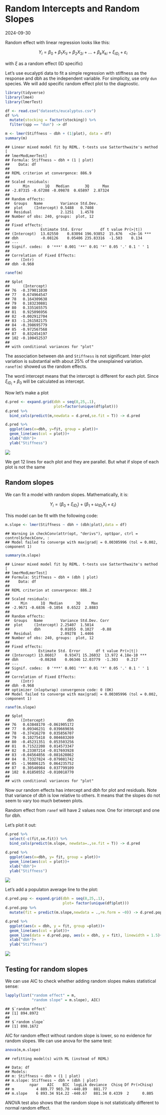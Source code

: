 Random Intercepts and Random Slopes
================
2024-09-30

Random effect with linear regression looks like this:

$$
Y_i=\beta_0+\beta_1X_{1i}+\beta_2X_{2i}+\ldots+\beta_kX_{ki}+\xi_{ID_i}+\varepsilon_i
$$

with $\xi$ as a random effect (ID specific)

Let’s use eucalypti data to fit a simple regression with stiffness as
the response and dbh as the independent variable. For simplicity, use
only `dun` species. We will add specific random effect plot to the
diagnostic.

``` r
library(tidyverse)
library(lme4)
library(lmerTest)

df <- read.csv("datasets/eucalyptus.csv")
df %>%
  mutate(stocking = factor(stocking)) %>%
  filter(spp == "dun") -> df
```

``` r
m <- lmer(Stiffness ~ dbh + (1|plot), data = df)
summary(m)
```

    ## Linear mixed model fit by REML. t-tests use Satterthwaite's method [
    ## lmerModLmerTest]
    ## Formula: Stiffness ~ dbh + (1 | plot)
    ##    Data: df
    ## 
    ## REML criterion at convergence: 886.9
    ## 
    ## Scaled residuals: 
    ##      Min       1Q   Median       3Q      Max 
    ## -2.87315 -0.67208 -0.09878  0.65897  2.87324 
    ## 
    ## Random effects:
    ##  Groups   Name        Variance Std.Dev.
    ##  plot     (Intercept) 0.5488   0.7408  
    ##  Residual             2.1251   1.4578  
    ## Number of obs: 240, groups:  plot, 12
    ## 
    ## Fixed effects:
    ##              Estimate Std. Error        df t value Pr(>|t|)    
    ## (Intercept)  13.02550    0.83094 196.93852  15.676   <2e-16 ***
    ## dbh          -0.08126    0.05406 235.83316  -1.503    0.134    
    ## ---
    ## Signif. codes:  0 '***' 0.001 '**' 0.01 '*' 0.05 '.' 0.1 ' ' 1
    ## 
    ## Correlation of Fixed Effects:
    ##     (Intr)
    ## dbh -0.960

``` r
ranef(m)
```

    ## $plot
    ##      (Intercept)
    ## 76  -0.379011030
    ## 77   0.674964547
    ## 78   0.164309638
    ## 79   0.183230881
    ## 80   0.335165575
    ## 81   0.925096956
    ## 82  -0.002912704
    ## 83  -1.261582175
    ## 84  -0.398695779
    ## 85  -0.972567568
    ## 87   0.832454197
    ## 102 -0.100452537
    ## 
    ## with conditional variances for "plot"

The association between `dbh` and `Stiffness` is not significant.
Inter-plot variation is substantial with about 25% of the unexplained
variation. `ranef(m)` showed us the random effects.

The word intercept means that the intercept is different for each plot.
Since $\xi_{ID_i}+\beta_0$ will be calculated as intercept.

Now let’s make a plot

``` r
d.pred <- expand.grid(dbh = seq(8,25,.1),
                      plot=factor(unique(df$plot)))
d.pred %>%
  bind_cols(predict(m,newdata = d.pred,se.fit = T)) -> d.pred

d.pred %>%
  ggplot(aes(x=dbh, y=fit, group = plot))+
  geom_line(aes(col = plot))+
  xlab("dbh")+
  ylab("Stiffness")
```

![](random-slope_files/figure-gfm/plot-1.png)<!-- -->

We get 12 lines for each plot and they are parallel. But what if slope
of each plot is not the same

## Random slopes

We can fit a model with random slopes. Mathematically, it is:

$$
Y_i = (\beta_0+\xi_{ID_i})+(\beta_1+\omega_{ID_i}X_i+\varepsilon_i)
$$

This model can be fit with the following code:

``` r
m.slope <- lmer(Stiffness ~ dbh + (dbh|plot),data = df)
```

    ## Warning in checkConv(attr(opt, "derivs"), opt$par, ctrl = control$checkConv, :
    ## Model failed to converge with max|grad| = 0.00305996 (tol = 0.002, component 1)

``` r
summary(m.slope)
```

    ## Linear mixed model fit by REML. t-tests use Satterthwaite's method [
    ## lmerModLmerTest]
    ## Formula: Stiffness ~ dbh + (dbh | plot)
    ##    Data: df
    ## 
    ## REML criterion at convergence: 886.2
    ## 
    ## Scaled residuals: 
    ##     Min      1Q  Median      3Q     Max 
    ## -2.9671 -0.6836 -0.1054  0.6522  2.8883 
    ## 
    ## Random effects:
    ##  Groups   Name        Variance Std.Dev. Corr 
    ##  plot     (Intercept) 2.25407  1.5014        
    ##           dbh         0.01055  0.1027   -0.88
    ##  Residual             2.09278  1.4466        
    ## Number of obs: 240, groups:  plot, 12
    ## 
    ## Fixed effects:
    ##             Estimate Std. Error       df t value Pr(>|t|)    
    ## (Intercept) 13.06017    0.93471 15.26032  13.972 4.18e-10 ***
    ## dbh         -0.08268    0.06346 12.03779  -1.303    0.217    
    ## ---
    ## Signif. codes:  0 '***' 0.001 '**' 0.01 '*' 0.05 '.' 0.1 ' ' 1
    ## 
    ## Correlation of Fixed Effects:
    ##     (Intr)
    ## dbh -0.968
    ## optimizer (nloptwrap) convergence code: 0 (OK)
    ## Model failed to converge with max|grad| = 0.00305996 (tol = 0.002, component 1)

``` r
ranef(m.slope)
```

    ## $plot
    ##     (Intercept)          dbh
    ## 76   0.63848170 -0.061905172
    ## 77   0.09346231  0.039669036
    ## 78  -0.37416270  0.035856707
    ## 79   0.10275418  0.004683269
    ## 80  -0.45231351  0.053503256
    ## 81   0.71522208  0.014573347
    ## 82   0.23307214 -0.017693928
    ## 83  -0.04564856 -0.081620862
    ## 84   0.73327824 -0.079081742
    ## 85  -1.96806125  0.064235752
    ## 87   0.30540984  0.037799109
    ## 102  0.01850552 -0.010018770
    ## 
    ## with conditional variances for "plot"

Now our random effects has intercept and dbh for plot and residuals.
Note that variance of dbh is low relative to others. It means that the
slopes do not seem to vary too much between plots.

Random effect from `ranef` will have 2 values now. One for intercept and
one for dbh.

Let’s plot it out:

``` r
d.pred %>%
  select(-c(fit,se.fit)) %>%
  bind_cols(predict(m.slope, newdata=.,se.fit = T)) -> d.pred

d.pred %>%
  ggplot(aes(x=dbh, y= fit, group = plot))+
  geom_line(aes(col = plot))+
  xlab("dbh")+
  ylab("Stiffness")
```

![](random-slope_files/figure-gfm/random%20slope%20plot-1.png)<!-- -->

Let’s add a populaton average line to the plot:

``` r
d.pred.pop <- expand.grid(dbh = seq(8,25,.1),
                          plot= factor(unique(df$plot)))
d.pred.pop %>%
  mutate(fit = predict(m.slope,newdata = .,re.form = ~0)) -> d.pred.pop

d.pred %>%
  ggplot(aes(x = dbh, y = fit, group =plot))+
  geom_line(aes(col = plot))+
  geom_line(data = d.pred.pop, aes(x = dbh, y = fit), linewidth = 1.5)+
  xlab("dbh")+
  ylab("Stiffness")
```

![](random-slope_files/figure-gfm/random%20slope%20with%20pop%20mean-1.png)<!-- -->

## Testing for random slopes

We can use AIC to check whether adding random slopes makes statistical
sense:

``` r
lapply(list("random effect" = m,
            "random slope" = m.slope), AIC)
```

    ## $`random effect`
    ## [1] 894.8972
    ## 
    ## $`random slope`
    ## [1] 898.1672

AIC for random effect without random slope is lower, so no evidence for
random slopes. We can use anova for the same test:

``` r
anova(m,m.slope)
```

    ## refitting model(s) with ML (instead of REML)

    ## Data: df
    ## Models:
    ## m: Stiffness ~ dbh + (1 | plot)
    ## m.slope: Stiffness ~ dbh + (dbh | plot)
    ##         npar    AIC    BIC  logLik deviance  Chisq Df Pr(>Chisq)
    ## m          4 889.77 903.70 -440.89   881.77                     
    ## m.slope    6 893.34 914.22 -440.67   881.34 0.4339  2      0.805

ANOVA test also shows that the random slope is not statistically
different to normal random effect.
